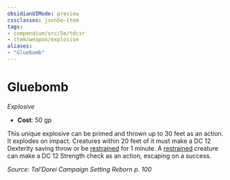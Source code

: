 ```yaml
---
obsidianUIMode: preview
cssclasses: json5e-item
tags:
- compendium/src/5e/tdcsr
- item/weapon/explosive
aliases: 
- "Gluebomb"
---
```

# Gluebomb
*Explosive*  

- **Cost**: 50 gp

This unique explosive can be primed and thrown up to 30 feet as an action. It explodes on impact. Creatures within 20 feet of it must make a DC 12 Dexterity saving throw or be [restrained](/Systems/5e/rules/conditions.md#restrained) for 1 minute. A [restrained](/Systems/5e/rules/conditions.md#restrained) creature can make a DC 12 Strength check as an action, escaping on a success.

*Source: Tal'Dorei Campaign Setting Reborn p. 100*